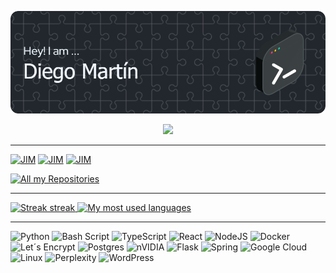 ![Header](./github-header-image.png)

<!-- https://github.com/DenverCoder1/readme-typing-svg -->
<p align="center">
  <a href="#"><img src="https://readme-typing-svg.herokuapp.com/?lines=IT%20INTEGRATION%20SPECIALIST;DEVELOPER;&font=sans-serif&center=true&width=350&height=45&color=f0f6fc&vCenter=true&size=22" /></a>
</p>

---
<!-- https://github.com/DenverCoder1/github-readme-stats -->
<p align="left">
  <a href="https://github.com/diegomartincp/Speech2Brie](https://github.com/diegomartincp/Speech2Brief"><img width="270" alt="JIM" src="https://denvercoder1-github-readme-stats.vercel.app/api/pin/?username=diegomartincp&repo=Speech2Brief&theme=react&bg_color=22272e&title_color=f0f6fc&icon_color=edbb5f&hide_border=true&show_icons=true" /></a>
  <a href="https://github.com/diegomartincp/FDE-Technical-Challenge](https://github.com/diegomartincp/FDE-Technical-Challenge"><img width="270" alt="JIM" src="https://denvercoder1-github-readme-stats.vercel.app/api/pin/?username=diegomartincp&repo=FDE-Technical-Challenge&theme=react&bg_color=22272e&title_color=f0f6fc&icon_color=edbb5f&hide_border=true&show_icons=true" /></a>
  <a href="https://github.com/diegomartincp/SpotScout](https://github.com/diegomartincp/SpotScout"><img width="270" alt="JIM" src="https://denvercoder1-github-readme-stats.vercel.app/api/pin/?username=diegomartincp&repo=SpotScout&theme=react&bg_color=22272e&title_color=f0f6fc&icon_color=edbb5f&hide_border=true&show_icons=true" /></a>
</p>


<!-- https://github.com/badges/shields -->
<p align="left">
  <a href="https://github.com/diegomartincp?tab=repositories"><img alt="All my Repositories" src="https://shields.io/badge/-All%20my%20Repos-22272e?style=for-the-badge" /></a>
</p>

---

<!-- https://github.com/piuswalter/github-readme-streak-stats -->
<p align="left">
  <a href="#">
    <img alt="Streak streak" src="https://github-readme-streak-stats.herokuapp.com/?user=diegomartincp&theme=default&hide_border=true&background=22272e&stroke=edbb5f&ring=edbb5f&fire=edbb5f&currStreakNum=white&sideNums=white&currStreakLabel=white&sideLabels=white&dates=edbb5f"/>
  </a>
  <a href="#">
    <img alt="My most used languages" src="https://github-readme-stats.vercel.app/api/top-langs/?username=diegomartincp&hide=jupyter%20notebook&langs_count=8&layout=compact&theme=react&hide_border=true&bg_color=22272e&title_color=ffffff&icon_color=edbb5f" height="192px" />
  </a>
</p>

---
<!-- https://github.com/badges/shields -->
![Python](https://img.shields.io/badge/python-3670A0?style=for-the-badge&logo=python&logoColor=ffdd54)
![Bash Script](https://img.shields.io/badge/bash_script-%23121011.svg?style=for-the-badge&logo=gnu-bash&logoColor=white)
![TypeScript](https://img.shields.io/badge/typescript-%23007ACC.svg?style=for-the-badge&logo=typescript&logoColor=white)
![React](https://img.shields.io/badge/react-%2320232a.svg?style=for-the-badge&logo=react&logoColor=%2361DAFB)
![NodeJS](https://img.shields.io/badge/node.js-6DA55F?style=for-the-badge&logo=node.js&logoColor=white)
![Docker](https://img.shields.io/badge/docker-%230db7ed.svg?style=for-the-badge&logo=docker&logoColor=white)
![Let´s Encrypt](https://img.shields.io/badge/Let%27s%20Encrypt-003A70?logo=letsencrypt&logoColor=white&style=for-the-badge)
![Postgres](https://img.shields.io/badge/postgres-%23316192.svg?style=for-the-badge&logo=postgresql&logoColor=white)
![nVIDIA](https://img.shields.io/badge/cuda-000000.svg?style=for-the-badge&logo=nVIDIA&logoColor=green)
![Flask](https://img.shields.io/badge/flask-%23000.svg?style=for-the-badge&logo=flask&logoColor=white)
![Spring](https://img.shields.io/badge/spring-%236DB33F.svg?style=for-the-badge&logo=spring&logoColor=white)
![Google Cloud](https://img.shields.io/badge/GoogleCloud-%234285F4.svg?style=for-the-badge&logo=google-cloud&logoColor=white)
![Linux](https://img.shields.io/badge/Linux-FCC624?style=for-the-badge&logo=linux&logoColor=black)
![Perplexity](https://img.shields.io/badge/perplexity-000000?style=for-the-badge&logo=perplexity&logoColor=088F8F)
![WordPress](https://img.shields.io/badge/WordPress-%23117AC9.svg?style=for-the-badge&logo=WordPress&logoColor=white)


